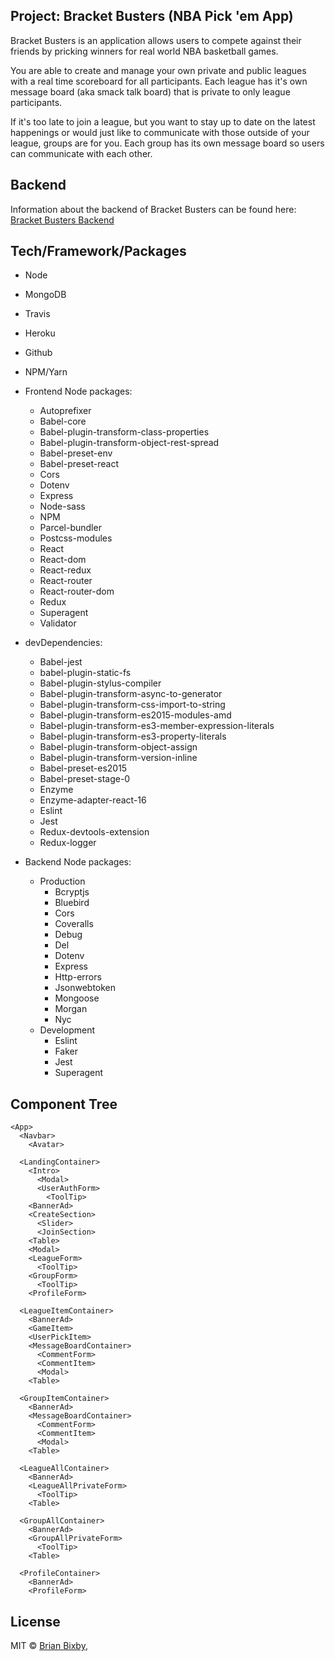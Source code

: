 ## Project: Bracket Busters (NBA Pick 'em App)

Bracket Busters is an application allows users to compete against their friends by pricking winners for real world NBA basketball games.

You are able to create and manage your own private and public leagues with a real time scoreboard for all participants. Each league has it's own message board  (aka smack talk board) that is private to only league participants.

If it's too late to join a league, but you want to stay up to date on the latest happenings or would just like to communicate with those outside of your league, groups are for you. Each group has its own message board so users can communicate with each other.

## Backend

Information about the backend of Bracket Busters can be found here: [Bracket Busters Backend](https://github.com/brianbixby/bracket-busters-back-end)

## Tech/Framework/Packages

- Node 
- MongoDB
- Travis
- Heroku
- Github
- NPM/Yarn
- Frontend Node packages:
  - Autoprefixer          
  - Babel-core         
  - Babel-plugin-transform-class-properties          
  - Babel-plugin-transform-object-rest-spread          
  - Babel-preset-env          
  - Babel-preset-react                        
  - Cors                   
  - Dotenv          
  - Express          
  - Node-sass         
  - NPM          
  - Parcel-bundler
  - Postcss-modules          
  - React                   
  - React-dom          
  - React-redux          
  - React-router          
  - React-router-dom          
  - Redux                          
  - Superagent                  
  - Validator                  
- devDependencies:
  - Babel-jest
  - babel-plugin-static-fs
  - Babel-plugin-stylus-compiler
  - Babel-plugin-transform-async-to-generator
  - Babel-plugin-transform-css-import-to-string
  - Babel-plugin-transform-es2015-modules-amd
  - Babel-plugin-transform-es3-member-expression-literals
  - Babel-plugin-transform-es3-property-literals
  - Babel-plugin-transform-object-assign
  - Babel-plugin-transform-version-inline
  - Babel-preset-es2015
  - Babel-preset-stage-0     
  - Enzyme          
  - Enzyme-adapter-react-16          
  - Eslint                  
  - Jest          
  - Redux-devtools-extension
  - Redux-logger

- Backend Node packages:
  - Production
    - Bcryptjs
    - Bluebird
    - Cors
    - Coveralls
    - Debug 
    - Del 
    - Dotenv 
    - Express  
    - Http-errors 
    - Jsonwebtoken 
    - Mongoose 
    - Morgan
    - Nyc
  - Development
    - Eslint
    - Faker
    - Jest
    - Superagent 

## Component Tree
```
<App>
  <Navbar>
    <Avatar>

  <LandingContainer>
    <Intro>
      <Modal>
      <UserAuthForm>
        <ToolTip>
    <BannerAd>
    <CreateSection>
      <Slider>
      <JoinSection>
    <Table>
    <Modal>
    <LeagueForm>
      <ToolTip>
    <GroupForm>
      <ToolTip>
    <ProfileForm>

  <LeagueItemContainer>
    <BannerAd>
    <GameItem>
    <UserPickItem>
    <MessageBoardContainer>
      <CommentForm>
      <CommentItem>
      <Modal>
    <Table>

  <GroupItemContainer>
    <BannerAd>
    <MessageBoardContainer>
      <CommentForm>
      <CommentItem>
      <Modal>
    <Table>

  <LeagueAllContainer>
    <BannerAd>
    <LeagueAllPrivateForm>
      <ToolTip>
    <Table>

  <GroupAllContainer>
    <BannerAd>
    <GroupAllPrivateForm>
      <ToolTip>
    <Table>

  <ProfileContainer>
    <BannerAd>
    <ProfileForm>
```

## License

MIT © [Brian Bixby](https://github.com/brianbixby),